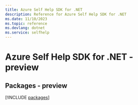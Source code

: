 ```yaml
---
title: Azure Self Help SDK for .NET
description: Reference for Azure Self Help SDK for .NET
ms.date: 11/10/2023
ms.topic: reference
ms.devlang: dotnet
ms.service: selfhelp
---
```

# Azure Self Help SDK for .NET - preview
## Packages - preview
[!INCLUDE [packages](self-help-index.md)]
